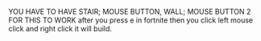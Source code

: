 YOU HAVE TO HAVE STAIR; MOUSE BUTTON, WALL; MOUSE BUTTON 2 FOR THIS TO WORK
after you press e in fortnite then you click left mouse click and right click it will build.
